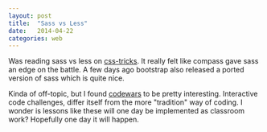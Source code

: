 ```yaml
---
layout: post
title:  "Sass vs Less"
date:   2014-04-22
categories: web
---
```


Was reading sass vs less on [css-tricks](http://css-tricks.com/sass-vs-less/). It really felt like compass gave sass an edge on the battle. A few days ago bootstrap also released a ported version of sass which is quite nice.


Kinda of off-topic, but I found [codewars](http://www.codewars.com/) to be pretty interesting. Interactive code challenges, differ itself from the more "tradition" way of coding. I wonder is lessons like these will one day be implemented as classroom work? Hopefully one day it will happen.